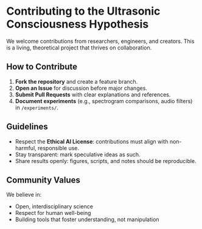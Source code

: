 # Contributing to the Ultrasonic Consciousness Hypothesis

We welcome contributions from researchers, engineers, and creators. This is a living, theoretical project that thrives on collaboration.

## How to Contribute
1. **Fork the repository** and create a feature branch.
2. **Open an Issue** for discussion before major changes.
3. **Submit Pull Requests** with clear explanations and references.
4. **Document experiments** (e.g., spectrogram comparisons, audio filters) in `/experiments/`.

## Guidelines
- Respect the **Ethical AI License**: contributions must align with non-harmful, responsible use.
- Stay transparent: mark speculative ideas as such.
- Share results openly: figures, scripts, and notes should be reproducible.

## Community Values
We believe in:
- Open, interdisciplinary science
- Respect for human well-being
- Building tools that foster understanding, not manipulation
